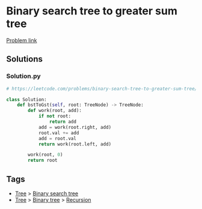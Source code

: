 # Binary search tree to greater sum tree

[Problem link](https://leetcode.com/problems/binary-search-tree-to-greater-sum-tree/)

## Solutions


### Solution.py
```py
# https://leetcode.com/problems/binary-search-tree-to-greater-sum-tree/

class Solution:
    def bstToGst(self, root: TreeNode) -> TreeNode:
        def work(root, add):
            if not root:
                return add
            add = work(root.right, add)
            root.val += add
            add = root.val
            return work(root.left, add)

        work(root, 0)
        return root
```
## Tags

* [Tree](/README.md#Tree) > [Binary search tree](/README.md#Tree-Binary_search_tree)
* [Tree](/README.md#Tree) > [Binary tree](/README.md#Tree-Binary_tree) > [Recursion](/README.md#Tree-Binary_tree-Recursion)

